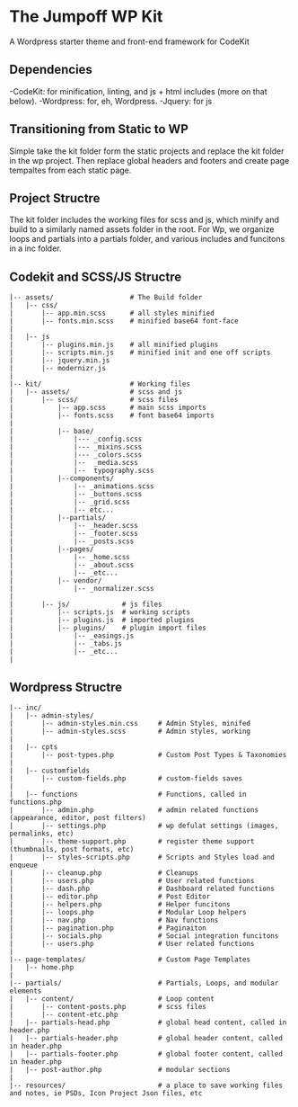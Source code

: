 # The Jumpoff WP Kit
A Wordpress starter theme and front-end framework for CodeKit

## Dependencies
-CodeKit: for minification, linting, and js + html includes (more on that below).
-Wordpress: for, eh, Wordpress.
-Jquery: for js

## Transitioning from Static to WP
Simple take the kit folder form the static projects and replace the kit folder in the wp project. Then replace global headers and footers and create page tempaltes from each static page.

## Project Structre
The kit folder includes the working files for scss and js, which minify and build to a similarly named assets folder in the root.
For Wp, we organize loops and partials into a partials folder, and various includes and funcitons in a inc folder.


## Codekit and SCSS/JS Structre
```
|-- assets/                   # The Build folder
|   |-- css/      
|       |-- app.min.scss      # all styles minified
|       |-- fonts.min.scss    # minified base64 font-face
|
|   |-- js 
|       |-- plugins.min.js    # all minified plugins
|       |-- scripts.min.js    # minified init and one off scripts
|       |-- jquery.min.js  
|       |-- modernizr.js   
|
|-- kit/                      # Working files
|   |-- assets/               # scss and js
|       |-- scss/             # scss files
|           |-- app.scss      # main scss imports
|           |-- fonts.scss    # font base64 imports
|
|           |-- base/
|               |--- _config.scss
|               |--- _mixins.scss
|               |--- _colors.scss
|               |--  _media.scss  
|               |--  typography.scss      
|           |--components/  
|               |-- _animations.scss  
|               |-- _buttons.scss      
|               |-- _grid.scss    
|               |-- etc...  
|           |--partials/
|               |-- _header.scss
|               |-- _footer.scss       
|               |-- _posts.scss     
|           |--pages/
|               |-- _home.scss      
|               |-- _about.scss  
|               |-- _etc...  
|           |-- vendor/ 
|               |-- _normalizer.scss 
|
|       |-- js/             # js files
|           |-- scripts.js  # working scripts
|           |-- plugins.js  # imported plugins
|           |-- plugins/    # plugin import files
|               |-- _easings.js   
|               |-- _tabs.js
|               |-- _etc...   
|
```

## Wordpress Structre

```
|-- inc/                      
|   |-- admin-styles/      
|       |-- admin-styles.min.css     # Admin Styles, minifed
|       |-- admin-styles.scss        # Admin styles, working
|
|   |-- cpts 
|       |-- post-types.php           # Custom Post Types & Taxonomies
|
|   |-- customfields
|       |-- custom-fields.php        # custom-fields saves
|
|   |-- functions                    # Functions, called in functions.php
|       |-- admin.php                # admin related functions (appearance, editor, post filters)
|       |-- settings.php             # wp defulat settings (images, permalinks, etc)
|       |-- theme-support.php        # register theme support (thumbnails, post formats, etc)
|       |-- styles-scripts.php       # Scripts and Styles load and enqueue  
|       |-- cleanup.php              # Cleanups 
|       |-- users.php                # User related functions 
|       |-- dash.php                 # Dashboard related functions 
|       |-- editor.php               # Post Editor 
|       |-- helpers.php              # Helper funcitons
|       |-- loops.php                # Modular Loop helpers
|       |-- nav.php                  # Nav functions
|       |-- pagination.php           # Paginaiton
|       |-- socials.php              # Social integration funcitons
|       |-- users.php                # User related functions 
|
|-- page-templates/                  # Custom Page Templates
|   |-- home.php                
|
|-- partials/                        # Partials, Loops, and modular elements
|   |-- content/                     # Loop content
|       |-- content-posts.php        # scss files
|       |-- content-etc.php         
|   |-- partials-head.php            # global head content, called in header.php
|   |-- partials-header.php          # global header content, called in header.php
|   |-- partials-footer.php          # global footer content, called in header.php
|   |-- post-author.php              # modular sections
|
|-- resources/                       # a place to save working files and notes, ie PSDs, Icon Project Json files, etc
```
